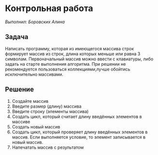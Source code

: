 # Контрольная работа #

*Выполнил: Боровских Алина*

## Задача ##

Написать программу, которая из имеющегося массива строк формирует массив из строк, длина которых меньше или равна 3 символам. Первоначальный массив можно ввести с клавиатуры, либо задать на старте выполнения алгоритма.  При решении не рекомендуется пользоваться коллекциями,лучше обойтись исключительно массивами.

## Решение ##

1.	Создайте массив
2.	Введите размер (длину) массива
3.	Введите строку (элементы массива)
4.	Создать цикл, который считает длину введённых элементов в массиве
5.	Создать новый массив
6.	Создать цикл, который проверяет длину введённых элементов в массив. Если выполняется условие, то элемент записывается в новый массив.
7.	Напечатать массив с результатом


